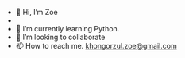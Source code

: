 - 👋 Hi, I’m Zoe
- 
- 🌱 I’m currently learning Python.
- 🤝 I’m looking to collaborate 
- 📫 How to reach me. khongorzul.zoe@gmail.com

<!---
Khongor99/Khongor99 is a ✨ special ✨ repository because its `README.md` (this file) appears on your GitHub profile.
You can click the Preview link to take a look at your changes.
--->
